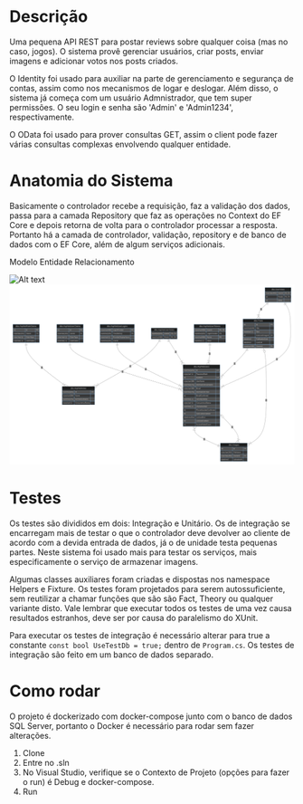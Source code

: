 # Descrição

Uma pequena API REST para postar reviews sobre qualquer coisa (mas no caso, jogos). O sistema provê gerenciar usuários, criar posts, enviar imagens e adicionar votos nos posts criados.

O Identity foi usado para auxiliar na parte de gerenciamento e segurança de contas, assim como nos mecanismos de logar e deslogar. Além disso, o sistema já começa com um usuário Admnistrador, que tem 
super permissões. O seu login e senha são 'Admin' e 'Admin1234', respectivamente.

O OData foi usado para prover consultas GET, assim o client pode fazer várias consultas complexas envolvendo qualquer entidade.

# Anatomia do Sistema

Basicamente o controlador recebe a requisição, faz a validação dos dados, passa para a camada Repository que faz as operações no Context do EF Core e depois retorna de volta para o controlador processar a resposta. Portanto há a camada de controlador, validação, repository e de banco de dados com o EF Core, além de algum serviços adicionais.

Modelo Entidade Relacionamento

![Alt text](./ER.svg)
<img src="ReviewsDeGames/Docs/ER.svg">


# Testes

Os testes são divididos em dois: Integração e Unitário. Os de integração se encarregam mais de testar o que o controlador deve devolver ao cliente de acordo com a devida entrada de dados, já o de unidade testa pequenas partes. Neste sistema foi usado mais para testar os serviços, mais especificamente o serviço de armazenar imagens.

Algumas classes auxiliares foram criadas e dispostas nos namespace Helpers e Fixture. Os testes foram projetados para serem autossuficiente, sem reutilizar a chamar funções que são são Fact, Theory ou qualquer variante disto. Vale lembrar que executar todos os testes de uma vez causa resultados estranhos, deve ser por causa do paralelismo do XUnit.

Para executar os testes de integração é necessário alterar para true a constante `const bool UseTestDb = true;` dentro de `Program.cs`. Os testes de integração são feito em um banco de dados separado.

# Como rodar

O projeto é dockerizado com docker-compose junto com o banco de dados SQL Server, portanto o Docker é necessário para rodar sem fazer alterações.

1. Clone
2. Entre no .sln
3. No Visual Studio, verifique se o Contexto de Projeto (opções para fazer o run) é Debug e docker-compose.
4. Run
